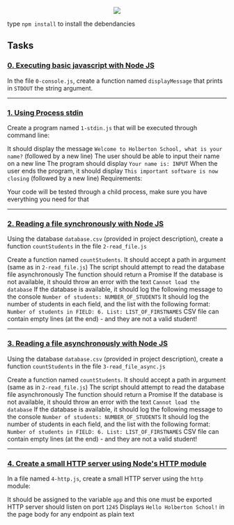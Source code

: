<p align="center">
  <img src="https://assets.imaginablefutures.com/media/images/ALX_Logo.max-200x150.png" />
</p>

type `npm install` to install the debendancies

## Tasks
### [0. Executing basic javascript with Node JS](https://github.com/ehabsmh/alx-backend-javascript/blob/main/0x05-Node_JS_basic/0-console.js)
In the file `0-console.js`, create a function named `displayMessage` that prints in `STDOUT` the string argument.

---

### [1. Using Process stdin](https://github.com/ehabsmh/alx-backend-javascript/blob/main/0x05-Node_JS_basic/1-stdin.js)

Create a program named `1-stdin.js` that will be executed through command line:

It should display the message `Welcome to Holberton School, what is your name?` (followed by a new line)
The user should be able to input their name on a new line
The program should display `Your name is: INPUT`
When the user ends the program, it should display `This important software is now closing` (followed by a new line)
Requirements:

Your code will be tested through a child process, make sure you have everything you need for that

---

### [2. Reading a file synchronously with Node JS](https://github.com/ehabsmh/alx-backend-javascript/blob/main/0x05-Node_JS_basic/2-read_file.js)

Using the database `database.csv` (provided in project description), create a function `countStudents` in the file `2-read_file.js`

Create a function named `countStudents`. It should accept a path in argument (same as in `2-read_file.js`)
The script should attempt to read the database file asynchronously
The function should return a Promise
If the database is not available, it should throw an error with the text `Cannot load the database`
If the database is available, it should log the following message to the console `Number of students: NUMBER_OF_STUDENTS`
It should log the number of students in each field, and the list with the following format: `Number of students in FIELD: 6. List: LIST_OF_FIRSTNAMES`
CSV file can contain empty lines (at the end) - and they are not a valid student!

---

### [3. Reading a file asynchronously with Node JS](https://github.com/ehabsmh/alx-backend-javascript/blob/main/0x05-Node_JS_basic/3-read_file_async.js)

Using the database `database.csv` (provided in project description), create a function `countStudents` in the file `3-read_file_async.js`

Create a function named `countStudents`. It should accept a path in argument (same as in `2-read_file.js`)
The script should attempt to read the database file asynchronously
The function should return a Promise
If the database is not available, it should throw an error with the text `Cannot load the database`
If the database is available, it should log the following message to the console `Number of students: NUMBER_OF_STUDENTS`
It should log the number of students in each field, and the list with the following format: `Number of students in FIELD: 6. List: LIST_OF_FIRSTNAMES`
CSV file can contain empty lines (at the end) - and they are not a valid student!

---

### [4. Create a small HTTP server using Node's HTTP module](https://github.com/ehabsmh/alx-backend-javascript/blob/main/0x05-Node_JS_basic/4-http.js)

In a file named `4-http.js`, create a small HTTP server using the `http` module:

It should be assigned to the variable `app` and this one must be exported
HTTP server should listen on port `1245`
Displays `Hello Holberton School!` in the page body for any endpoint as plain text
